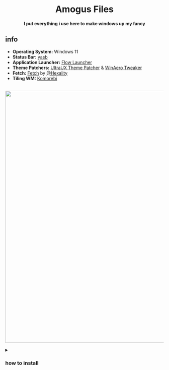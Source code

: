 <h1 align="center">Amogus Files
<br><h4 align="center">I put everything i use here to make windows up my fancy<br>

## info
- **Operating System:** Windows 11
- **Status Bar:** [yasb](https://github.com/da-rth/yasb)
- **Application Launcher:** [Flow Launcher](https://github.com/Flow-Launcher/Flow.Launcher)
- **Theme Patchers:** [UltraUX Theme Patcher](https://mhoefs.eu/software_uxtheme.php?ref=syssel&lang=en) & [WinAero Tweaker](https://winaero.com/downloads/winaerotweaker.zip)
- **Fetch:** [Fetch](https://github.com/Hexality/fetch) by [@Hexality](https://github.com/Hexality)
- **Tiling WM:** [Komorebi](https://github.com/LGUG2Z/komorebi)


<br><img width="800-" align="center" src="https://github.com/Welpyes/Welpyes-Dotfiles/assets/110968684/5190f629-5dec-4493-a2e2-9d9bcb60786a">

<details>
<summary><h3>how to install</h3></summary>

### Prerequisites
- Make sure you have [Python 3.10+](https://www.python.org/downloads/) and pip installed
- You Have [git](https://git-scm.com/download/win) installed
- You have Jetbrains [Nerdfonts](https://github.com/ryanoasis/nerd-fonts/releases/download/v3.1.1/JetBrainsMono.zip) installed
<br><b>all of these can be installed using [scoop](https://scoop.sh/)</b>

<b>this script only installs [yasb](https://github.com/da-rth/yasb)

```
irm https://raw.githubusercontent.com/Welpyes/Welpyes-Dotfiles/main/install.ps1 | iex
```

<br> after you installed them you can run the `run-silent.vbs` in the `c:\users\{your username}\welpyes-dotfiles` and you should be good to go

</details>
